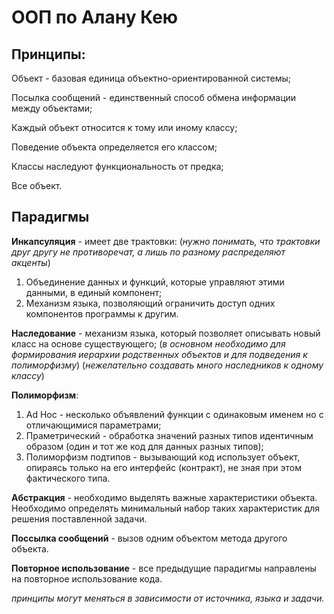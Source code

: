 # ООП по Алану Кею

## **Принципы:**

Объект - базовая единица объектно-ориентированной системы;

Посылка сообщений - единственный способ обмена информации между объектами;

Каждый объект относится к тому или иному классу;

Поведение объекта определяется его классом;

Классы наследуют функциональность от предка;

Все объект.

## Парадигмы

**Инкапсуляция** - имеет две трактовки: (*нужно понимать, что трактовки друг другу не противоречат, а лишь по разному распределяют акценты*)

1. Объединение данных и функций, которые управляют этими данными, в единый компонент;
2. Механизм языка, позволяющий ограничить доступ одних компонентов программы к другим.

**Наследование** - механизм языка, который позволяет описывать новый класс на основе существующего; (*в основном необходимо для формирования иерархии родственных объектов и для подведения к полиморфизму*) (*нежелательно создавать много наследников к одному классу*)

**Полиморфизм**:

1. Ad Hoc - несколько объявлений функции с одинаковым именем но с отличающимися параметрами;
2. Праметрический - обработка значений разных типов идентичным образом (один и тот же код для данных разных типов);
3. Полиморфизм подтипов - вызывающий код использует объект, опираясь только на его интерфейс (контракт), не зная при этом фактического типа.

**Абстракция** - необходимо выделять важные характеристики объекта. Необходимо определять минимальный набор таких характеристик для решения поставленной задачи.

**Поссылка сообщений** - вызов одним объектом метода другого объекта.

**Повторное использование** - все предыдущие парадигмы направлены на повторное использование кода.

*принципы могут меняться в зависимости от источника, языка и задачи.*
